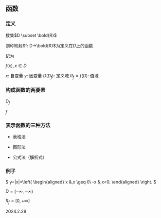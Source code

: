 ## 函数

### 定义

数集$D \subset \bold{R}$

则称映射$f: D→\bold{R}$为定义在$D$上的函数

记为

$f(x), x \in D$

$x$: 自变量
$y$: 因变量
$D(D_f)$: 定义域
$R_f=f(D)$: 值域

### 构成函数的两要素

$D_f$

$f$

### 表示函数的三种方法

* 表格法

* 图形法

* 公式法（解析式）

### 例子

$
y=|x|=\left\{
    \begin{aligned}
    x &,x \geq 0\\
    -x &,x<0.
    \end{aligned}
\right.
$

$D=(-\infty,+\infty)$

$R_f=[0,+\infty]$

2024.2.28

